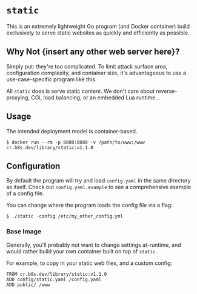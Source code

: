 # `static`

This is an extremely lightweight Go program (and Docker container) build
exclusively to serve static websites as quickly and efficiently as possible.

## Why Not {insert any other web server here}?

Simply put: they're too complicated. To limit attack surface area,
configuration complexity, and container size, it's advantageous to use a
use-case-specific program like this.

All `static` does is serve static content. We don't care about
reverse-proxying, CGI, load balancing, or an embedded Lua runtime...

## Usage

The intended deployment model is container-based.

```
$ docker run --rm -p 8080:8080 -v /path/to/www:/www cr.b8s.dev/library/static:v1.1.0
```

## Configuration

By default the program will try and load `config.yaml` in the same directory as
itself. Check out `config.yaml.example` to see a comprehensive example of a
config file.

You can change where the program loads the config file via a flag:

```
$ ./static -config /etc/my_other_config.yml
```

### Base Image

Generally, you'll probably not want to change settings at-runtime, and would
rather build your own container built on top of `static`.

For example, to copy in your static web files, and a custom config:

```
FROM cr.b8s.dev/library/static:v1.1.0
ADD config/static.yaml /config.yaml
ADD public/ /www
```
